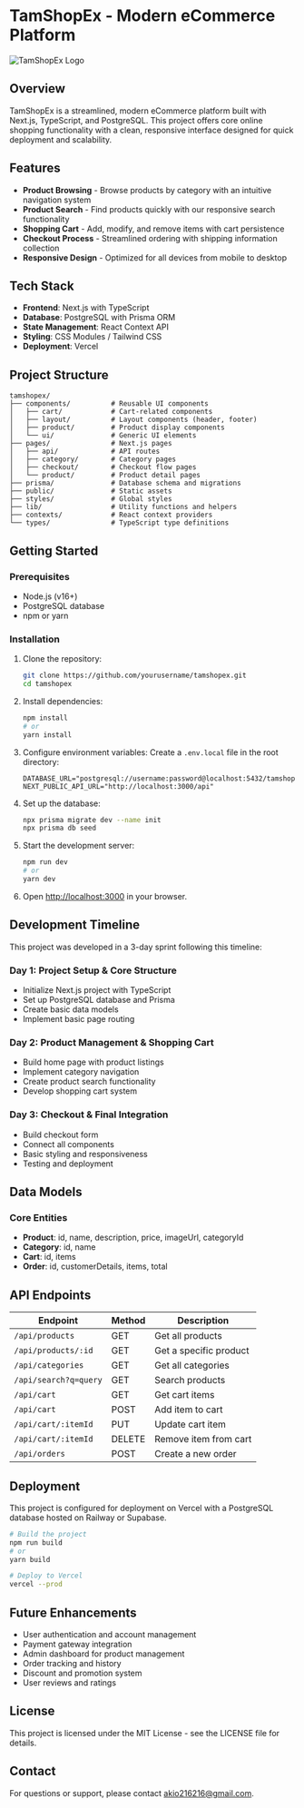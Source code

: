 # TamShopEx - Modern eCommerce Platform

![TamShopEx Logo](https://placeholder.com/logo)

## Overview

TamShopEx is a streamlined, modern eCommerce platform built with Next.js, TypeScript, and PostgreSQL. This project offers core online shopping functionality with a clean, responsive interface designed for quick deployment and scalability.

## Features

- **Product Browsing** - Browse products by category with an intuitive navigation system
- **Product Search** - Find products quickly with our responsive search functionality
- **Shopping Cart** - Add, modify, and remove items with cart persistence
- **Checkout Process** - Streamlined ordering with shipping information collection
- **Responsive Design** - Optimized for all devices from mobile to desktop

## Tech Stack

- **Frontend**: Next.js with TypeScript
- **Database**: PostgreSQL with Prisma ORM
- **State Management**: React Context API
- **Styling**: CSS Modules / Tailwind CSS
- **Deployment**: Vercel

## Project Structure

```
tamshopex/
├── components/          # Reusable UI components
│   ├── cart/            # Cart-related components
│   ├── layout/          # Layout components (header, footer)
│   ├── product/         # Product display components
│   └── ui/              # Generic UI elements
├── pages/               # Next.js pages
│   ├── api/             # API routes
│   ├── category/        # Category pages
│   ├── checkout/        # Checkout flow pages
│   └── product/         # Product detail pages
├── prisma/              # Database schema and migrations
├── public/              # Static assets
├── styles/              # Global styles
├── lib/                 # Utility functions and helpers
├── contexts/            # React context providers
└── types/               # TypeScript type definitions
```

## Getting Started

### Prerequisites

- Node.js (v16+)
- PostgreSQL database
- npm or yarn

### Installation

1. Clone the repository:
   ```bash
   git clone https://github.com/yourusername/tamshopex.git
   cd tamshopex
   ```

2. Install dependencies:
   ```bash
   npm install
   # or
   yarn install
   ```

3. Configure environment variables:
   Create a `.env.local` file in the root directory:
   ```
   DATABASE_URL="postgresql://username:password@localhost:5432/tamshopex"
   NEXT_PUBLIC_API_URL="http://localhost:3000/api"
   ```

4. Set up the database:
   ```bash
   npx prisma migrate dev --name init
   npx prisma db seed
   ```

5. Start the development server:
   ```bash
   npm run dev
   # or
   yarn dev
   ```

6. Open [http://localhost:3000](http://localhost:3000) in your browser.

## Development Timeline

This project was developed in a 3-day sprint following this timeline:

### Day 1: Project Setup & Core Structure
- Initialize Next.js project with TypeScript
- Set up PostgreSQL database and Prisma
- Create basic data models
- Implement basic page routing

### Day 2: Product Management & Shopping Cart
- Build home page with product listings
- Implement category navigation
- Create product search functionality
- Develop shopping cart system

### Day 3: Checkout & Final Integration
- Build checkout form
- Connect all components
- Basic styling and responsiveness
- Testing and deployment

## Data Models

### Core Entities
- **Product**: id, name, description, price, imageUrl, categoryId
- **Category**: id, name
- **Cart**: id, items
- **Order**: id, customerDetails, items, total

## API Endpoints

| Endpoint                  | Method | Description                        |
|---------------------------|--------|------------------------------------|
| `/api/products`           | GET    | Get all products                   |
| `/api/products/:id`       | GET    | Get a specific product             |
| `/api/categories`         | GET    | Get all categories                 |
| `/api/search?q=query`     | GET    | Search products                    |
| `/api/cart`               | GET    | Get cart items                     |
| `/api/cart`               | POST   | Add item to cart                   |
| `/api/cart/:itemId`       | PUT    | Update cart item                   |
| `/api/cart/:itemId`       | DELETE | Remove item from cart              |
| `/api/orders`             | POST   | Create a new order                 |

## Deployment

This project is configured for deployment on Vercel with a PostgreSQL database hosted on Railway or Supabase.

```bash
# Build the project
npm run build
# or
yarn build

# Deploy to Vercel
vercel --prod
```

## Future Enhancements

- User authentication and account management
- Payment gateway integration
- Admin dashboard for product management
- Order tracking and history
- Discount and promotion system
- User reviews and ratings

## License

This project is licensed under the MIT License - see the LICENSE file for details.

## Contact

For questions or support, please contact [akio216216@gmail.com](mailto:akio216216@gmail.com).
